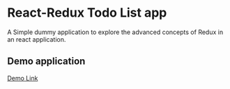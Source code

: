 # React-Redux Todo List app
A Simple dummy application to explore the advanced concepts of Redux in an react application.

## Demo application
[Demo Link](https://codenameninja.github.io/React-Redux-todoList/)